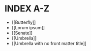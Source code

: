 INDEX A-Z
=========

- [[Butterfly]]
- [[Lorum ipsum]]
- [[Senate]]
- [[Umbrella]]
- [[Umbrella with no front matter title]]

